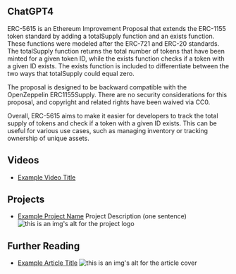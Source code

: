 ## ChatGPT4

ERC-5615 is an Ethereum Improvement Proposal that extends the ERC-1155 token standard by adding a totalSupply function and an exists function. These functions were modeled after the ERC-721 and ERC-20 standards. The totalSupply function returns the total number of tokens that have been minted for a given token ID, while the exists function checks if a token with a given ID exists. The exists function is included to differentiate between the two ways that totalSupply could equal zero. 

The proposal is designed to be backward compatible with the OpenZeppelin ERC1155Supply. There are no security considerations for this proposal, and copyright and related rights have been waived via CC0. 

Overall, ERC-5615 aims to make it easier for developers to track the total supply of tokens and check if a token with a given ID exists. This can be useful for various use cases, such as managing inventory or tracking ownership of unique assets.

## Videos

- [Example Video Title](https://www.youtube.com/watch?v=TDGq4aeevgY)

## Projects

- [Example Project Name](https://xxxx.xxx/xxxxx) Project Description (one sentence) ![this is an img's alt for the project logo](https://xxxx.xxx/project-logo.xxx)

## Further Reading

- [Example Article Title](https://xxxx.xxx/xxxxx) ![this is an img's alt for the article cover](https://xxxx.xxx/article-cover.xxx)
